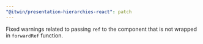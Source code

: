```yaml
---
"@itwin/presentation-hierarchies-react": patch
---
```


Fixed warnings related to passing `ref` to the component that is not wrapped in `forwardRef` function.
